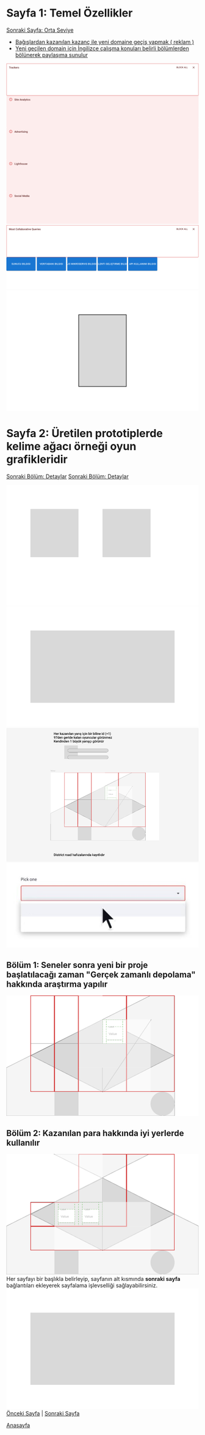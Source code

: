 # Sayfa 1: Temel Özellikler
[Sonraki Sayfa: Orta Seviye](#sayfa-2-orta-seviye)
<nav>
  <ul>
    <li><a href="#">Bağışlardan kazanılan kazanç ile yeni domaine geçiş yapmak ( reklam )</a></li>
    <li><a href="#">Yeni geçilen domain için İngilizce çalışma konuları belirli bölümlerden bölünerek paylaşıma sunulur</a></li>
  </ul>
</nav>

![Screenshot 1](static/01-Trackers.png)
![Screenshot 1](static/02-MostCollaborativeQueries.png)
![Screenshot 1](static/03-Login.png)


# Sayfa 2: Üretilen prototiplerde kelime ağacı örneği oyun grafikleridir
[Sonraki Bölüm: Detaylar](#bölüm-1-giriş)
[Sonraki Bölüm: Detaylar](#bölüm-2-detaylar)




![Screenshot 1](static/04-Grafi2000.png)
![Screenshot 1](static/05-Lobby.png)
![Screenshot 1](static/06-Stats.png)
![Screenshot 1](static/selectbox.jpg)




## Bölüm 1: Seneler sonra yeni bir proje başlatılacağı zaman  "Gerçek zamanlı depolama" hakkında araştırma yapılır

![Screenshot 1](static/07-Winner.png)

## Bölüm 2: Kazanılan para hakkında iyi yerlerde kullanılır

![Screenshot 1](static/08-Loser.png)
Her sayfayı bir başlıkla belirleyip, sayfanın alt kısmında **sonraki sayfa** bağlantıları ekleyerek sayfalama işlevselliği sağlayabilirsiniz.
![Screenshot 1](static/09-SearchResult.png)
[Önceki Sayfa](sayfa1.md) | [Sonraki Sayfa](sayfa3.md)

[Anasayfa](https://github.com/megaconet/Gitbook-README-Book/)

